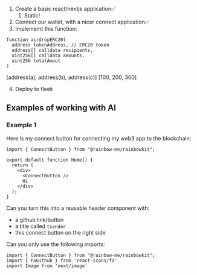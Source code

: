 1. Create a basic react/nextjs application✅
   1. Static!
2. Connect our wallet, with a nicer connect application✅
3. Implememt this function:

```Solidity
function airdropERC20(
  address tokenAddress, // ERC20 token
  address[] calldata recipients,
  uint256[] calldata amounts,
  uint256 totalAmout
)
```

[address(a), address(b), address(c)]
[100, 200, 300]

4. Deploy to fleek

## Examples of working with AI

### Example 1

Here is my connect button for connecting my web3 app to the blockchain:

```tsx
import { ConnectButton } from "@rainbow-me/rainbowkit";

export default function Home() {
  return (
    <div>
      <ConnectButton />
      Hi
    </div>
  );
}
```

Can you turn this into a reusable header component with:

- a github link/button
- a title called `tsender`
- this connect button on the right side

Can you only use the following imports:

```
import { ConnectButton } from "@rainbow-me/rainbowkit";
import { FaGithub } from 'react-icons/fa'
import Image from 'next/image'
```
